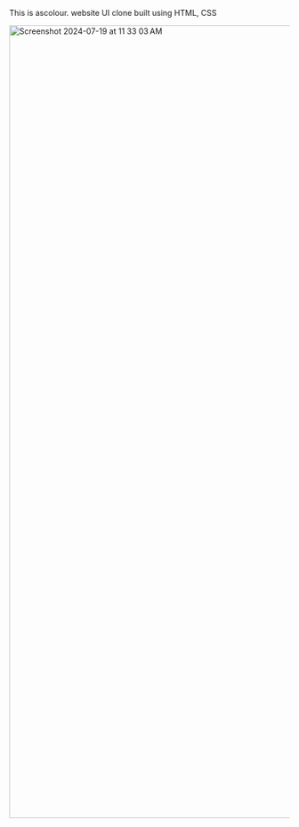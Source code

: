 This is ascolour. website UI clone built using HTML, CSS



<img width="1425" alt="Screenshot 2024-07-19 at 11 33 03 AM" src="https://github.com/user-attachments/assets/784007f4-0a64-47d6-83c1-7b6ce4a30442">
